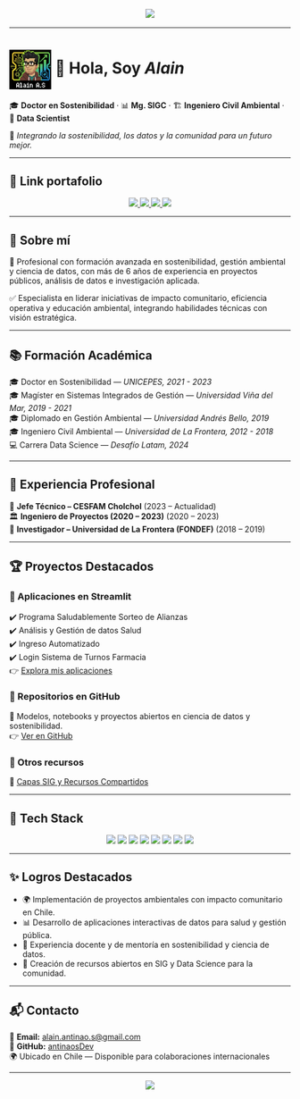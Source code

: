 <!-- Encabezado con banner -->
<p align="center">
  <img src="https://capsule-render.vercel.app/api?type=waving&color=0:FF4B4B,100:1E90FF&height=200&section=header&text=Bienvenido%20a%20mi%20GitHub&fontSize=45&fontColor=ffffff&animation=fadeIn&fontAlignY=35"/>
</p>

---

# <img src="Gemini_Generated_Image_ay0gx6ay0gx6ay0g.png" alt="icono animado" width="75" style="vertical-align: middle;"/> 👋 Hola, Soy *Alain*

🎓 **Doctor en Sostenibilidad** · 📊 **Mg. SIGC** · 🏗️ **Ingeniero Civil Ambiental** · 🧪 **Data Scientist**

🌱 *Integrando la sostenibilidad, los datos y la comunidad para un futuro mejor.*

---

## 🔗 Link portafolio

<p align="center">
  <a href="https://share.streamlit.io/user/antinaosdev">
    <img src="https://img.shields.io/badge/Streamlit%20Apps-FF4B4B?logo=streamlit&logoColor=white&style=for-the-badge"/>
  </a>
  <a href="https://github.com/antinaosDev">
    <img src="https://img.shields.io/badge/GitHub-100000?logo=github&logoColor=white&style=for-the-badge"/>
  </a>
  <a href="mailto:alain.antinao.s@gmail.com">
    <img src="https://img.shields.io/badge/Email-alain.antinao.s%40gmail.com-red?style=for-the-badge&logo=gmail"/>
  </a>
  <a href="https://alain-antinao-s.notion.site/">
    <img src="https://img.shields.io/badge/Notion-000000?logo=notion&logoColor=white&style=for-the-badge"/>
  </a>
</p>

---

## 🧭 Sobre mí

💬 Profesional con formación avanzada en sostenibilidad, gestión ambiental y ciencia de datos, con más de 6 años de experiencia en proyectos públicos, análisis de datos e investigación aplicada.  

✅ Especialista en liderar iniciativas de impacto comunitario, eficiencia operativa y educación ambiental, integrando habilidades técnicas con visión estratégica.  

---

## 📚 Formación Académica

🎓 Doctor en Sostenibilidad — *UNICEPES, 2021 - 2023*  
🎓 Magíster en Sistemas Integrados de Gestión — *Universidad Viña del Mar, 2019 - 2021*  
🎓 Diplomado en Gestión Ambiental — *Universidad Andrés Bello, 2019*  
🎓 Ingeniero Civil Ambiental — *Universidad de La Frontera, 2012 - 2018*  
💻 Carrera Data Science — *Desafío Latam, 2024*  

---

## 💼 Experiencia Profesional

🏥 **Jefe Técnico – CESFAM Cholchol** (2023 – Actualidad)  
🏛️ **Ingeniero de Proyectos (2020 – 2023)** (2020 – 2023)  
🔬 **Investigador – Universidad de La Frontera (FONDEF)** (2018 – 2019)  

---

## 🏆 Proyectos Destacados

### 🚀 Aplicaciones en Streamlit  
✔️ Programa Saludablemente Sorteo de Alianzas  
✔️ Análisis y Gestión de datos Salud  
✔️ Ingreso Automatizado  
✔️ Login Sistema de Turnos Farmacia  
👉 [Explora mis aplicaciones](https://share.streamlit.io/user/antinaosdev)  

### 📂 Repositorios en GitHub  
📌 Modelos, notebooks y proyectos abiertos en ciencia de datos y sostenibilidad.  
👉 [Ver en GitHub](https://github.com/antinaosDev)  

### 📜 Otros recursos  
📎 [Capas SIG y Recursos Compartidos](https://www.notion.so/Capas-SIG-y-Recursos-Compartidos-1d80a081d9a98019b26be783c4babe30?pvs=21)  

---

## 🧰 Tech Stack

<p align="center">
  <img src="https://img.shields.io/badge/Python-3776AB?style=for-the-badge&logo=python&logoColor=white"/>
  <img src="https://img.shields.io/badge/SQL-336791?style=for-the-badge&logo=postgresql&logoColor=white"/>
  <img src="https://img.shields.io/badge/Scikit--learn-F7931E?style=for-the-badge&logo=scikit-learn&logoColor=white"/>
  <img src="https://img.shields.io/badge/XGBoost-FF6600?style=for-the-badge&logo=python&logoColor=white"/>
  <img src="https://img.shields.io/badge/Plotly-3F4F75?style=for-the-badge&logo=plotly&logoColor=white"/>
  <img src="https://img.shields.io/badge/Seaborn-3776AB?style=for-the-badge&logo=python&logoColor=white"/>
  <img src="https://img.shields.io/badge/Jupyter-F37626?style=for-the-badge&logo=jupyter&logoColor=white"/>
  <img src="https://img.shields.io/badge/GitHub-181717?style=for-the-badge&logo=github&logoColor=white"/>
</p>

---

## ✨ Logros Destacados

- 🌍 Implementación de proyectos ambientales con impacto comunitario en Chile.  
- 📊 Desarrollo de aplicaciones interactivas de datos para salud y gestión pública.  
- 🏅 Experiencia docente y de mentoría en sostenibilidad y ciencia de datos.  
- 🔗 Creación de recursos abiertos en SIG y Data Science para la comunidad.  

---

## 📬 Contacto

📧 **Email:** [alain.antinao.s@gmail.com](mailto:alain.antinao.s@gmail.com)  
💼 **GitHub:** [antinaosDev](https://github.com/antinaosDev)  
🌍 Ubicado en Chile — Disponible para colaboraciones internacionales  

---

<!-- Footer con banner -->
<p align="center">
  <img src="https://capsule-render.vercel.app/api?type=waving&color=0:1E90FF,100:FF4B4B&height=120&section=footer"/>
</p>

